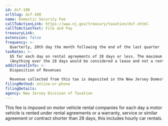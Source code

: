 ```yaml
---
id: dsf-100
urlSlug: dsf-100
name: Domestic Security Fee
callToActionLink: https://www.nj.gov/treasury/taxation/dsf.shtml
callToActionText: File and Pay
treasuryLink:
extension: false
frequency: >-
  Quarterly, 20th day the month following the end of the last quarter
taxRates: >-
  $5 for each day on rental agreements of 28 days or less. The maximum rental[LJ[10]  fee per rental agreement is $140 even if the actual rental extends beyond 28 days.
  (Anything over the 28 days would be considered a lease and not a rental)
additionalInfo: >-
  Disposition of Revenues

  Revenue collected from this tax is deposited in the New Jersey Domestic Security Account established in the General Fund.
filingMethod: online-or-phone
filingDetails:
agency: New Jersey Division of Taxation
---
```


This fee is imposed on motor vehicle rental companies for each day a motor vehicle is rented under rental agreements or a warranty, service or similar agreement or contract shorter than 28 days, this includes hourly car rentals.
